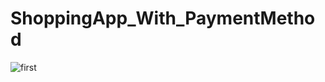 # ShoppingApp_With_PaymentMethod
![first](https://user-images.githubusercontent.com/66067511/126451849-932b972c-757f-454d-8455-639a2751d1c3.jpg)
